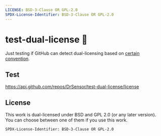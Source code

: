 ```yaml
---
LICENSE: BSD-3-Clause OR GPL-2.0
SPDX-License-Identifier: BSD-3-Clause OR GPL-2.0
---
```


# test-dual-license 🤷

Just testing if GitHub can detect dual-licensing based on [certain convention](https://softwareengineering.stackexchange.com/questions/181040/how-to-document-a-dual-open-source-license).

## Test
https://api.github.com/repos/DrSensor/test-dual-license/license

## License

This work is dual-licensed under BSD and GPL 2.0 (or any later version).
You can choose between one of them if you use this work.

`SPDX-License-Identifier: BSD-3-Clause OR GPL-2.0`
